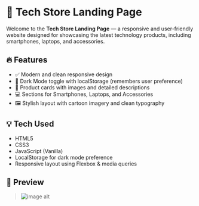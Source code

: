 # 🛒 Tech Store Landing Page

Welcome to the **Tech Store Landing Page** — a responsive and user-friendly website designed for showcasing the latest technology products, including smartphones, laptops, and accessories.

## 🔥 Features

- ✅ Modern and clean responsive design
- 🌙 Dark Mode toggle with localStorage (remembers user preference)
- 📱 Product cards with images and detailed descriptions
- 💻 Sections for Smartphones, Laptops, and Accessories
- 🖼️ Stylish layout with cartoon imagery and clean typography

## 💡 Tech Used

- HTML5  
- CSS3  
- JavaScript (Vanilla)  
- LocalStorage for dark mode preference  
- Responsive layout using Flexbox & media queries

## 📸 Preview

> ![image alt]("https://github.com/sandiiemaad/Task3_Elevvo_Internship_Build-a-Responsive-Landing-Page-for-a-Tech-Product/blob/e7f7093f97ddd8e2fc037cc2af7e5c81b43cfce9/Screenshots/Screenshot%20(398).png")  


